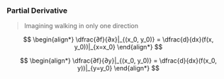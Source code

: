 ### Partial Derivative
> Imagining walking in only one direction

$$
    \begin{align*}
        \dfrac{∂f}{∂x}|_{(x_0, y_0)} = \dfrac{d}{dx}(f(x, y_0))|_{x=x_0}
    \end{align*}
$$

$$
    \begin{align*}
        \dfrac{∂f}{∂y}|_{(x_0, y_0)} = \dfrac{d}{dx}(f(x_0, y))|_{y=y_0}
    \end{align*}
$$

